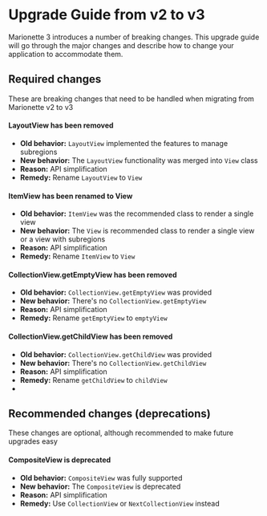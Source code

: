 # Upgrade Guide from v2 to v3

Marionette 3 introduces a number of breaking changes. This upgrade guide will go
through the major changes and describe how to change your application to
accommodate them.

## Required changes
These are breaking changes that need to be handled when migrating from Marionette v2 to v3

#### LayoutView has been removed

 * **Old behavior:** `LayoutView` implemented the features to manage subregions  
 * **New behavior:** The `LayoutView` functionality was merged into `View` class 
 * **Reason:** API simplification
 * **Remedy:** Rename `LayoutView` to `View`
  
#### ItemView has been renamed to View

 * **Old behavior:** `ItemView` was the recommended class to render a single view   
 * **New behavior:** The `View` is recommended class to render a single view or a view
   with subregions 
 * **Reason:** API simplification
 * **Remedy:** Rename `ItemView` to `View`

#### CollectionView.getEmptyView has been removed

 * **Old behavior:** `CollectionView.getEmptyView` was provided
 * **New behavior:** There's no `CollectionView.getEmptyView`
 * **Reason:** API simplification
 * **Remedy:** Rename `getEmptyView` to `emptyView`

#### CollectionView.getChildView has been removed

 * **Old behavior:** `CollectionView.getChildView` was provided
 * **New behavior:** There's no `CollectionView.getChildView`
 * **Reason:** API simplification
 * **Remedy:** Rename `getChildView` to `childView`
 * 

## Recommended changes (deprecations)
These changes are optional, although recommended to make future upgrades easy

#### CompositeView is deprecated

 * **Old behavior:** `CompositeView` was fully supported
 * **New behavior:** The `CompositeView` is deprecated
 * **Reason:** API simplification
 * **Remedy:** Use `CollectionView` or `NextCollectionView` instead